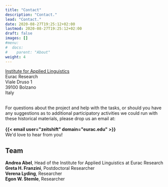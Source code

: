 ```yaml
---
title: "Contact"
description: "Contact."
lead: "Contact."
date: 2020-08-27T19:25:12+02:00
lastmod: 2020-08-27T19:25:12+02:00
draft: false
images: []
#menu:
#  docs:
#    parent: "About"
weight: 4
---
```


[Institute for Applied Linguistics](https://www.eurac.edu/en/research/autonomies/commul/Pages/default.aspx)<br />
Eurac Research<br />
Viale Druso 1<br />
39100 Bolzano<br />
Italy

<br />
For questions about the project and help with the tasks, or should you have any suggestions as to additional participatory activities we could run with these historical materials, please drop us an email at:<br /><br /><strong>{{< email user="zeitshift" domain="eurac.edu" >}}</strong>


<br />
We'd love to hear from you!


## Team

<strong>Andrea Abel</strong>, Head of the Institute for Applied Linguistics at Eurac Research<br />
<strong>Greta H. Franzini</strong>, Postdoctoral Researcher<br />
<strong>Verena Lyding</strong>, Researcher<br />
<strong>Egon W. Stemle</strong>, Researcher
